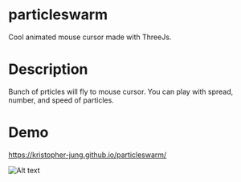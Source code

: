 # particleswarm

Cool animated mouse cursor made with ThreeJs.

# Description

Bunch of prticles will fly to mouse cursor. You can play with spread, number, and speed of particles.

# Demo

https://kristopher-jung.github.io/particleswarm/

![Alt text](dist/particleswarmdemo.gif)
